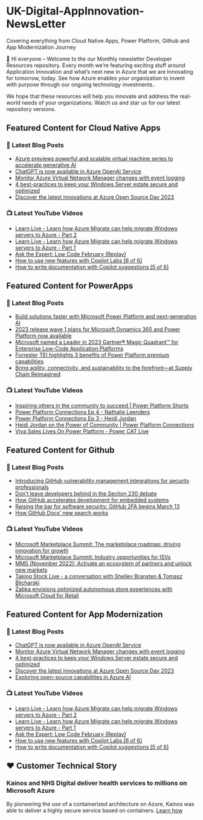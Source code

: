 # UK-Digital-AppInnovation-NewsLetter

Covering everything from Cloud Native Apps, Power Platform, Github and App Modernization Journey

👋 Hi everyone – Welcome to the our Monthly newsletter Developer Resources repository. Every month we’re featuring exciting stuff around Application Innovation and what’s next new in Azure that we are Innovating for tomorrow, today. See how Azure enables your organization to invent with purpose through our ongoing technology investments..


We hope that these resources will help you innovate and address the real-world needs of your organizations. Watch us and star us for our latest repository versions.

## Featured Content for Cloud Native Apps


### 📝 Latest Blog Posts

    
<!-- BLOGCNA:START -->
- [Azure previews powerful and scalable virtual machine series to accelerate generative AI](https://azure.microsoft.com/blog/azure-previews-powerful-and-scalable-virtual-machine-to-help-customers-accelerate-ai/)
- [ChatGPT is now available in Azure OpenAI Service](https://azure.microsoft.com/blog/chatgpt-is-now-available-in-azure-openai-service/)
- [Monitor Azure Virtual Network Manager changes with event logging](https://azure.microsoft.com/blog/monitor-azure-virtual-network-manager-changes-with-event-logging/)
- [4 best-practices to keep your Windows Server estate secure and optimized](https://azure.microsoft.com/blog/4-bestpractices-to-keep-your-windows-server-estate-secure-and-optimized/)
- [Discover the latest innovations at Azure Open Source Day 2023 ](https://azure.microsoft.com/blog/discover-the-latest-innovations-at-azure-open-source-day-2023/)
<!-- BLOGCNA:END -->

### 📺 Latest YouTube Videos

 
<!-- YOUTUBECNA:START -->
- [Learn Live - Learn how Azure Migrate can help migrate Windows servers to Azure - Part 2](https://www.youtube.com/watch?v=pj7P5ohCCXc)
- [Learn Live - Learn how Azure Migrate can help migrate Windows servers to Azure - Part 1](https://www.youtube.com/watch?v=UqbObxdOYTI)
- [Ask the Expert: Low Code February &lpar;Replay&rpar;](https://www.youtube.com/watch?v=RawSYLLGlgU)
- [How to use new features with Copilot Labs [6 of 6]](https://www.youtube.com/watch?v=tl_KQr4xxRM)
- [How to write documentation with Copilot suggestions [5 of 6]](https://www.youtube.com/watch?v=h829tNqrneM)
<!-- YOUTUBECNA:END -->

##  Featured Content for PowerApps
### 📝 Latest Blog Posts
<!-- BLOGPOWER:START -->
- [Build solutions faster with Microsoft Power Platform and next-generation AI](https://cloudblogs.microsoft.com/powerplatform/2023/03/06/build-solutions-faster-with-microsoft-power-platform-and-next-generation-ai/)
- [2023 release wave 1 plans for Microsoft Dynamics 365 and Power Platform now available](https://cloudblogs.microsoft.com/dynamics365/bdm/2023/01/25/2023-release-wave-1-plans-for-microsoft-dynamics-365-and-power-platform-now-available/)
- [Microsoft named a Leader in 2023 Gartner® Magic Quadrant™ for Enterprise Low-Code Application Platforms](https://powerapps.microsoft.com/en-us/blog/microsoft-named-a-leader-in-2023-gartner-magic-quadrant-for-enterprise-low-code-application-platforms/)
- [Forrester TEI highlights 3 benefits of Power Platform premium capabilities](https://cloudblogs.microsoft.com/powerplatform/2022/11/28/forrester-tei-highlights-3-benefits-of-power-platform-premium-capabilities/)
- [Bring agility, connectivity, and sustainability to the forefront—at Supply Chain Reimagined](https://cloudblogs.microsoft.com/dynamics365/bdm/2022/10/27/bring-agility-connectivity-and-sustainability-to-the-forefront-at-supply-chain-reimagined/)
<!-- BLOGPOWER:END -->
 ### 📺 Latest YouTube Videos
    
<!-- YOUTUBEPOWER:START -->
- [Inspiring others in the community to succeed | Power Platform Shorts](https://www.youtube.com/watch?v=6BgiC2wVCmU)
- [Power Platform Connections Ep 4 - Nathalie Leenders](https://www.youtube.com/watch?v=L4c3ZFpo8dY)
- [Power Platform Connections Ep 3 - Heidi Jordan](https://www.youtube.com/watch?v=2kKFDT9aw5w)
- [Heidi Jordan on the Power of Community | Power Platform Connections](https://www.youtube.com/watch?v=ExKXj3C2kbA)
- [Viva Sales Lives On Power Platform - Power CAT Live](https://www.youtube.com/watch?v=Jex7VjWhB-0)
<!-- YOUTUBEPOWER:END -->

##  Featured Content for Github
### 📝 Latest Blog Posts
<!-- BLOGGITHUB:START -->
- [Introducing GitHub vulnerability management integrations for security professionals](https://github.blog/2023-03-10-introducing-github-vulnerability-management-integrations-for-security-professionals/)
- [Don’t leave developers behind in the Section 230 debate](https://github.blog/2023-03-10-dont-leave-developers-behind-in-the-section-230-debate/)
- [How GitHub accelerates development for embedded systems](https://github.blog/2023-03-09-how-github-accelerates-development-for-embedded-systems/)
- [Raising the bar for software security: GitHub 2FA begins March 13](https://github.blog/2023-03-09-raising-the-bar-for-software-security-github-2fa-begins-march-13/)
- [How GitHub Docs’ new search works](https://github.blog/2023-03-09-how-github-docs-new-search-works/)
<!-- BLOGGITHUB:END -->
### 📺 Latest YouTube Videos
<!-- YOUTUBEGITHUB:START -->
- [Microsoft Marketplace Summit: The marketplace roadmap: driving innovation for growth](https://www.youtube.com/watch?v=U_KioLonPTw)
- [Microsoft Marketplace Summit: Industry opportunities for ISVs](https://www.youtube.com/watch?v=DAFrbmQE6m4)
- [MMS &lpar;November 2022&rpar;: Activate an ecosystem of partners and unlock new markets](https://www.youtube.com/watch?v=D5C63D4nuB8)
- [Taking Stock Live - a conversation with Shelley Bransten &amp; Tomasz Blicharski](https://www.youtube.com/watch?v=0mqQE2dgpuA)
- [Żabka envisions optimized autonomous store experiences with Microsoft Cloud for Retail](https://www.youtube.com/watch?v=taVRf96pNdI)
<!-- YOUTUBEGITHUB:END -->
##  Featured Content for App Modernization
### 📝 Latest Blog Posts
<!-- BLOGAPPMOD:START -->
- [ChatGPT is now available in Azure OpenAI Service](https://azure.microsoft.com/blog/chatgpt-is-now-available-in-azure-openai-service/)
- [Monitor Azure Virtual Network Manager changes with event logging](https://azure.microsoft.com/blog/monitor-azure-virtual-network-manager-changes-with-event-logging/)
- [4 best-practices to keep your Windows Server estate secure and optimized](https://azure.microsoft.com/blog/4-bestpractices-to-keep-your-windows-server-estate-secure-and-optimized/)
- [Discover the latest innovations at Azure Open Source Day 2023 ](https://azure.microsoft.com/blog/discover-the-latest-innovations-at-azure-open-source-day-2023/)
- [Exploring open-source capabilities in Azure AI](https://azure.microsoft.com/blog/exploring-opensource-capabilities-in-azure-ai/)
<!-- BLOGAPPMOD:END -->
### 📺 Latest YouTube Videos
<!-- YOUTUBEAPPMOD:START -->
- [Learn Live - Learn how Azure Migrate can help migrate Windows servers to Azure - Part 2](https://www.youtube.com/watch?v=pj7P5ohCCXc)
- [Learn Live - Learn how Azure Migrate can help migrate Windows servers to Azure - Part 1](https://www.youtube.com/watch?v=UqbObxdOYTI)
- [Ask the Expert: Low Code February &lpar;Replay&rpar;](https://www.youtube.com/watch?v=RawSYLLGlgU)
- [How to use new features with Copilot Labs [6 of 6]](https://www.youtube.com/watch?v=tl_KQr4xxRM)
- [How to write documentation with Copilot suggestions [5 of 6]](https://www.youtube.com/watch?v=h829tNqrneM)
<!-- YOUTUBEAPPMOD:END -->


## ♥️ Customer Technical Story 

### Kainos and NHS Digital deliver health services to millions on Microsoft Azure

By pioneering the use of a containerized architecture on Azure, Kainos was able to deliver a highly secure service based on containers. [Learn how](https://customers.microsoft.com/en-us/story/1368348549535774520-kainos-and-nhs-digital-deliver-health-services-to-millions-on-microsoft-azure)

